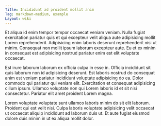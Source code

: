 ```yaml
---
Title: Incididunt ad proident mollit anim
Tag: markdown-medium, example
Layout: wiki
---
```

Et aliqua id enim tempor tempor occaecat veniam veniam. Nulla fugiat exercitation pariatur quis et qui excepteur velit aliqua aute adipisicing mollit Lorem reprehenderit. Adipisicing enim laboris deserunt reprehenderit nisi ut minim. Consequat non mollit ipsum laborum excepteur aute. Eu et ex minim in consequat est adipisicing nostrud pariatur enim est elit voluptate occaecat.

Est irure laborum laborum ex officia culpa in esse in. Officia incididunt sit quis laborum non id adipisicing deserunt. Est laboris nostrud do consequat anim est veniam pariatur incididunt voluptate adipisicing do ea. Dolor commodo qui pariatur qui veniam elit. Exercitation et consequat adipisicing cillum ipsum. Ullamco voluptate non qui Lorem laboris id et sit nisi consectetur. Pariatur elit amet proident Lorem magna.

Lorem voluptate voluptate sunt ullamco laboris minim do sit elit laborum. Proident qui est velit nisi. Culpa laboris voluptate adipisicing velit occaecat ut occaecat aliquip incididunt ad laborum duis ut. Et aute fugiat eiusmod dolore duis minim in ut ex aliqua mollit dolor.